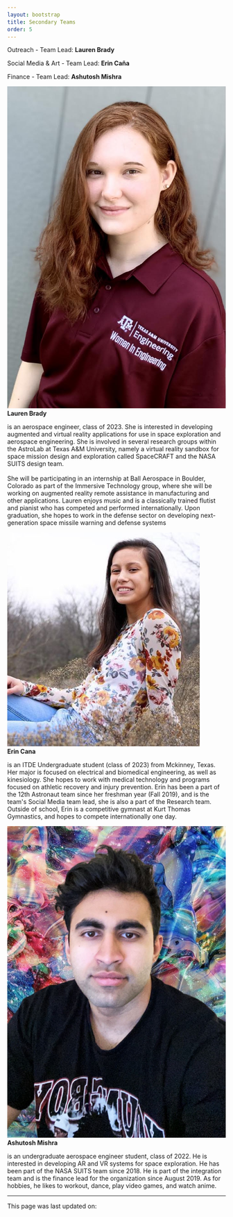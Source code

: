 ```yaml
---
layout: bootstrap
title: Secondary Teams
order: 5
---
```


Outreach - Team Lead: **Lauren Brady**

Social Media & Art - Team Lead: **Erin Caña**

Finance - Team Lead: **Ashutosh Mishra**

<div class="container">
<div class="row">
    <div class="col-md-3 col-sm-6 col-xs-12">
        <div class="thumbnail">
           <img src="assets/images/laurenbrady.jpeg" alt="Nature" />
            <div class="caption">
                <strong>Lauren Brady</strong>
                <p>is an aerospace engineer, class of 2023. She is interested in developing augmented and virtual reality applications for use in space exploration and aerospace engineering. She is involved in several research groups within the AstroLab at Texas A&M University, namely a virtual reality sandbox for space mission design and exploration called SpaceCRAFT and the NASA SUITS design team.
                <br>
                <br>
                She will be participating in an internship at Ball Aerospace in Boulder, Colorado as part of the Immersive Technology group, where she will be working on augmented reality remote assistance in manufacturing and other applications. Lauren enjoys music and is a classically trained flutist and pianist who has competed and performed internationally. Upon graduation, she hopes to work in the defense sector on developing next-generation space missile warning and defense systems</p>
          </div>
        </div>
    </div>
        <div class="col-md-3 col-sm-6 col-xs-12">
            <div class="thumbnail">
            <img src="assets/images/erin_picture.png" alt="Erin" />
                <div class="caption">
                    <strong>Erin Cana</strong>
                    <p>is an ITDE Undergraduate student (class of 2023) from Mckinney, Texas. Her major is focused on electrical and biomedical engineering, as well as kinesiology. She hopes to work with medical technology and programs focused on athletic recovery and injury prevention. Erin has been a part of the 12th Astronaut team since her freshman year (Fall 2019), and is the team's Social Media team lead, she is also a part of the Research team. Outside of school, Erin is a competitive gymnast at Kurt Thomas Gymnastics, and hopes to compete internationally one day.</p>
                </div>
            </div>
        </div>
        <div class="col-md-3 col-sm-6 col-xs-12">
            <div class="thumbnail">
                <img src="assets/images/AshuMishra.png" alt="Ashu" />
                <div class="caption">
                    <strong>Ashutosh Mishra</strong>
                        <p>is an undergraduate aerospace engineer student, class of 2022. He is interested in developing AR and VR systems for space exploration. He has been part of the NASA SUITS team since 2018. He is part of the integration team and is the finance lead for the organization since August 2019.
                        As for hobbies, he likes to workout, dance, play video games, and watch anime.</p>
                </div>
            </div>
        </div>
    </div>
</div>

<hr style="height:2px;border-width:0;color:gray;background-color:gray">
<p > This page was last updated on: </p>
<p id="demo"></p>

<script>
  var x = document.lastModified;
  document.getElementById("demo").innerHTML = x;
</script>